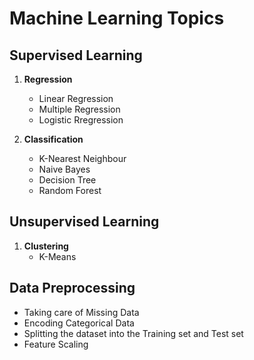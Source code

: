 # Machine Learning Topics
## Supervised Learning
1. **Regression**
    * Linear Regression
    * Multiple Regression
    * Logistic Rregression

2. **Classification**
    * K-Nearest Neighbour
    * Naive Bayes
    * Decision Tree
    * Random Forest
    
 ## Unsupervised Learning
  1. **Clustering**
      * K-Means
    
 ## Data Preprocessing
 * Taking care of Missing Data
 * Encoding Categorical Data
 * Splitting the dataset into the Training set and Test set
 * Feature Scaling
